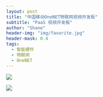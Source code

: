 ```yaml
---
layout: post
title: "中国移动OneNET物联网视频开发板"
subtitle: "PaaS 视频开发板"
author: "Shane"
header-img: "img/favorite.jpg"
header-mask: 0.4
tags:
  - 智能硬件
  - 物联网
  - OneNET
---
```


![](/img/in-post/20190728/1.jpg)

![](/img/in-post/20190728/2.jpg)
